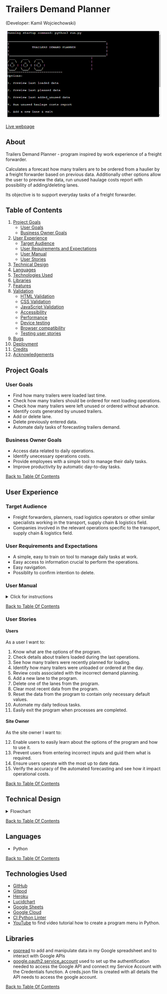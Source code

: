 # Trailers Demand Planner
(Developer: Kamil Wojciechowski)

![Mockup image](docs/screenshot.png)

[Live webpage](https://trailers-demand-planner.herokuapp.com/)

## About 

Trailers Demand Planner - program inspired by work experience of a freight forwarder.

Calculates a forecast how many trailers are to be ordered from a haulier by a freight forwarder based on previous data.
Additionally other options allow the user to preview the data, run unused haulage costs report with possibility of adding/deleting lanes. 

Its objective is to support everyday tasks of a freight forwarder.

## Table of Contents

1. [Project Goals](#project-goals)
    - [User Goals](#user-goals)
    - [Business Owner Goals](#business-owner-goals)
2. [User Experience](#user-experience)
    - [Target Audience](#target-audience)
    - [User Requirements and Expectations](#user-requirements-and-expectations)
    - [User Manual](#user-manual)
    - [User Stories](#user-stories)
3. [Technical Design](#technical-design)
4. [Languages](#languages)
5. [Technologies Used](#technologies-used)
6. [Libraries](#libraries)
7. [Features](#features)
8. [Validation](#validation)
    - [HTML Validation](#HTML-validation)
    - [CSS Validation](#CSS-validation)
    - [JavaScript Validation](#javascript-validation)
    - [Accessibility](#accessibility)
    - [Performance](#performance)
    - [Device testing](#device-testing)
    - [Browser compatibility](#browser-compatibility)
    - [Testing user stories](#testing-user-stories)
 9. [Bugs](#Bugs)
 10. [Deployment](#deployment)
 11. [Credits](#credits)
 12. [Acknowledgements](#acknowledgements)

## Project Goals

### User Goals
- Find how many trailers were loaded last time.
- Check how many trailers should be ordered for next loading operations.
- Check how many trailers were left unused or ordered without advance.
- Identify costs generated by unused trailers.
- Add or delete lane.
- Delete previously entered data.
- Automate daily tasks of forecasting trailers demand.

### Business Owner Goals
- Access data related to daily operations.
- Identify unecessary operations costs.
- Provide employees with a simple tool to manage their daily tasks. 
- Improve productivity by automatic day-to-day tasks.

[Back to Table Of Contents](#table-of-contents)

## User Experience

### Target Audience
- Freight forwarders, planners, road logistics operators or other similar specialists working in the transport, supply chain & logistics field. 
- Companies involved in the relevant operations specific to the transport, supply chain & logistics field.

### User Requirements and Expectations
- A simple, easy to train on tool to manage daily tasks at work.
- Easy access to information crucial to perform the operations.
- Easy navigation.
- Possiblity to confirm intention to delete.

### User Manual

<details><summary>Click for instructions</summary>

#### Main Menu
Opens with the program Consists of three main parts:
- Logo
- Options
- User input

Actions:
- Review and select one of the options by inputing the index number of the option confirming with enter.
- If an invalid option is selected the program will print: "Invalid Option, please try again" & "Press enter to return to the menu": 
    In this case user needs to press enter to see the main menu again and choose one of the options: 1 - 9 or 0

#### Option 1: Preview last loaded data
After choosing option 1 the program will print how many trailers were loaded for their corresponding lane,
Example 'Cork, IE->Dublin, IE': '0', which should be interpreted as 0 trailers were loaded during last operations on the Cork, IE->Dublin, IE lane.

Below the program prints "Press enter to return to the menu": to print the main menu press enter.

#### Option 2: Preview last planned data
Selecting Option 2 prints a reminder to pre-order trailers for next operations.
Example 'Cork, IE->Dublin, IE': '2', which means the user should contact a haulage opeartor to order 2 trailers.

Below the program prints "Press enter to return to the menu": to print the main menu press enter.

#### Option 3: Preview last added_unused data
Option 3 displays how many trailers were unused (positive numbers) or ordered at the day (negative numbers) during last opeartions for each lane.
Example 1: 'Cork, IE->Dublin, IE': '2', means that 2 trailers were planned previosuly without the need and eventually were not loaded.
Example 2: 'Cork, IE->Reading, GB': '-1', there was one trailer loaded more than planned and the freight forwarder had to contact a haulage opeartor to order 1 trailer for loading on the day of operations.

Below the program prints "Press enter to return to the menu": to print the main menu press enter.

#### Option 4: Run unused haulage costs report
Choosing this option the user will be asked to confirm how much haulier operator will charge the freight forwarding company for cancelling loading at the day operations.
If the input is invalid the program will display an error: Invalid data, in case there the input is blank the program will assume €250 as default cancellation charge.

The program prints information how many trailers in total were unused and how much it cost and below same for most recent opearations only. 

Below the program prints "Press enter to return to the menu": to print the main menu press enter.

#### Option 5: Add a new lane & exit 
After selection of the option 5 the user will be requested to specify a name for the new lane to be added suggesting to follow same format: Cork, IE->Dublin, IE'
However, as some lane names may need to be a code/ serial number or other non-standard name that would allow the user to choose it according to the operational needs,
the user can enter any name of their choice besides empty input which will be communicated to the user and will need to choose this option again to proceed.
<img src="docs/manual/option-5.png">

When the user enter a name for the new lane then the program will print status updates on the progress: "Adding headings..." and "Updating worksheets"
The data under the heading of the new lane in all worksheets will be updated as 0 for previous operations and next day planning.
The program will then print a confirmation that the new lane has been added successfully.
The program closes to correctly access the updated data.

The user needs to re-open the application after the update to continue using the program.

<img src="docs/manual/option-5-added.png">

#### Option 6: Delete a lane & exit
When the user chooses this option firstly is able to preview lane names in the program, the program communicates to select a lane to be deleted.
The user can select the lane to be deleted by its index: the first lane from the left has index 1 and user needs to count the number to identfy the lane to be deleted.
The program also prints the range of indexes to choose from. The user is asked to enter index for example: 1, which must be confirmed by pressing enter key.

<img src="docs/manual/option-6.png">

When the user inputs index that does not exist, the program will inform that it was invalid  and reminds the user the range of indexes.

<img src="docs/manual/option-6-invalid-index.png">

In case the user input is a letter or blank, the program will inform that it needs to be a number with base 10:

<img src="docs/manual/option-6-invalid-index-alpha.png">

Once the correct index is entered, the program asks the user to confirm deleting lane of the chosen index. 
Entering no or n and pressing enter prints message that deleting lane has been stopped and displays the main menu.
If users confirms by typing yes or y confirmed by enter key then the program deletes the lane number 7 and informs the user.
The program closes to correctly access the updated data.

The user needs to re-open the application after the update to continue using the program.

<img src="docs/manual/option-6-invalid-lane-deleted.png">

At least one lane must be in the program so the user is prevented to delete the last one.
The user needs to enter one more lane using the option 5 to be able to delete the lane that remained as last one,
If no other lane is known, lane name such: "???" can be used temporarily while adding an extra one.

#### Option 7: Clear RECENT non-default data & exit.

There is a minimum set of default numeric data: 6 rows for loaded and added_unused worksheets, and 7 rows for planned worksheet to provide some base data for calculations. 

The user can delete the most recent non-default data from all worksheets by choosing option 7. 
Once the option is chosen, the user is asked to confirm deleting LAST.

Typing no or n confirmed by enter inform that the action has been stopped and displays the main menu.

Input of yes or y and enter deletes the most recent non-default data or informs that no more data can be deleted from the program.

If the user inputs other data than y/yes or n/no the prgoram informs about invalid input and the user needs to return to the main menu by pressing enter.

<img src="docs/manual/option-7-invalid-confirmation.png">

The program closes to correctly access the updated data.
The user needs to re-open the application after the update to continue using the program.

<img src="docs/manual/option-7.png">
<img src="docs/manual/option-7-already-deleted.png">

#### Option 8: Clear ALL non-default data & exit

There is a minimum set of default numeric data: 6 rows for loaded and added_unused worksheets, and 7 rows for planned worksheet to provide some base data for calculations.

The user can delete all non-default data from all worksheets by choosing option 8. 
Once the option is chosen, the user is asked to confirm deleting ALL.

Typing no or n confirmed by enter inform that the action has been stopped and displays the main menu.

Input of yes or y and enter deletes all non-default data or informs that no more data can be deleted from the program.

If the user inputs other data than y/yes or n/no the prgoram informs about invalid input and the user needs to return to the main menu by pressing enter.

<img src="docs/manual/option-8-invalid-confirmation.png">

The program closes to correctly access the updated data.
The user needs to re-open the application after the update to continue using the program.

<img src="docs/manual/option-8.png">
<img src="docs/manual/option-8-already-deleted.png">

#### Option 9: Run daily trailer forecast & exit

Once the option 9 is selected by the user the program dispalys lane names and information about the required input: 
It must be as many numbers as many lanes in use, separated by commas: example: 1,2,3,4,5,6

The user must enter numbers of how many trailers were loaded during the last operations for the corresponding service in the same order as per the lane names list.
Example below: 2 trailers were loaded for the Cork, IE->Dublin, IE lane

<img src="docs/manual/option-9-example.png">

In case there is not enough, too many numbers or not a number was entered the program informs that the data is invalid until valid input is provided.

<img src="docs/manual/option-9-invalid-data.png">

Once the entered data is valid the program proceeds updating on the status of the process.
The program closes to correctly access the updated data.
The user needs to re-open the application after the update to continue using the program.

 <img src="docs/manual/option-9.png">

#### Option 0: Exit
This option closes the program.

</details>

[Back to Table Of Contents](#table-of-contents)

### User Stories

#### Users

As a user I want to:

1. Know what are the options of the program.
2. Check details about trailers loaded during the last operations.
3. See how many trailers were recently planned for loading.
4. Identify how many trailers were unloaded or ordered at the day.
5. Review costs associated with the incorrect demand planning.
6. Add a new lane to the program.
7. Delete one of the lanes from the program.
8. Clear most recent data from the program.
9. Reset the data from the program to contain only necessary default values.
10. Automate my daily tedious tasks.
11. Easily exit the program when processes are completed.

#### Site Owner

As the site owner I want to:

12. Enable users to easily learn about the options of the program and how to use it.
13. Prevent users from entering incorrect inputs and guid them what is required.
14. Ensure users operate with the most up to date data.
15. Verify the accuracy of the automated forecasting and see how it impact operational costs.

[Back to Table Of Contents](#table-of-contents)

## Technical Design

<details><summary>Flowchart</summary>
<img src="docs/flowchart.png">
</details>

[Back to Table Of Contents](#table-of-contents)

## Languages
- Python

[Back to Table Of Contents](#table-of-contents)

## Technologies Used
- [GitHub](https://github.com/)
- [Gitpod](https://gitpod.io/)
- [Heroku](https://id.heroku.com/)
- [Lucidchart](https://lucid.app/)
- [Google Sheets](https://docs.google.com/spreadsheets)
- [Google Cloud](https://console.cloud.google.com/)
- [CI Python Linter](https://pep8ci.herokuapp.com/)
- [YouTube](https://www.youtube.com/) to find video tutorial how to create a program menu in Python.

## Libraries
- [gspread](https://docs.gspread.org/en/latest/index.html) to add and manipulate data in my Google spreadsheet and to interact with Google APIs
- [google.oauth2.service_account](https://google-auth.readthedocs.io/en/master/) used to set up the authentification needed to access the Google API and connect my Service Account with the Credentials function. A creds.json file is created with all details the API needs to access the google account.

[Back to Table Of Contents](#table-of-contents)

